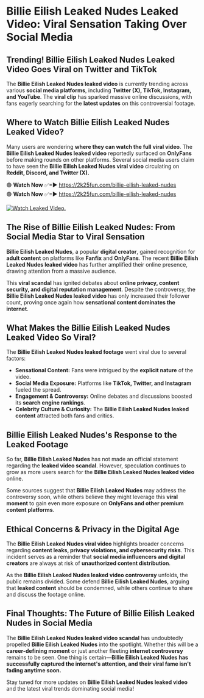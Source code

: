 # Billie Eilish Leaked Nudes Leaked Video: Viral Sensation Taking Over Social Media

## **Trending! Billie Eilish Leaked Nudes Leaked Video Goes Viral on Twitter and TikTok**
The **Billie Eilish Leaked Nudes leaked video** is currently trending across various **social media platforms**, including **Twitter (X), TikTok, Instagram, and YouTube**. The **viral clip** has sparked massive online discussions, with fans eagerly searching for the **latest updates** on this controversial footage.

## **Where to Watch Billie Eilish Leaked Nudes Leaked Video?**
Many users are wondering **where they can watch the full viral video**. The **Billie Eilish Leaked Nudes leaked video** reportedly surfaced on **OnlyFans** before making rounds on other platforms. Several social media users claim to have seen the **Billie Eilish Leaked Nudes viral video** circulating on **Reddit, Discord, and Twitter (X).**

🟢 **Watch Now** ✅=► https://2k25fun.com/billie-eilish-leaked-nudes  
🟢 **Watch Now** ✅=► https://2k25fun.com/billie-eilish-leaked-nudes  

[![Watch Leaked Video.](https://miro.medium.com/v2/resize:fit:828/format:webp/1*cilzJN44JGOrTw9NJCrNHA.gif "Watch Leaked Video")](https://2k25fun.com/billie-eilish-leaked-nudes)

## **The Rise of Billie Eilish Leaked Nudes: From Social Media Star to Viral Sensation**
**Billie Eilish Leaked Nudes**, a popular **digital creator**, gained recognition for **adult content** on platforms like **Fanfix** and **OnlyFans**. The recent **Billie Eilish Leaked Nudes leaked video** has further amplified their online presence, drawing attention from a massive audience.

This **viral scandal** has ignited debates about **online privacy, content security, and digital reputation management**. Despite the controversy, the **Billie Eilish Leaked Nudes leaked video** has only increased their follower count, proving once again how **sensational content dominates the internet**.

## **What Makes the Billie Eilish Leaked Nudes Leaked Video So Viral?**
The **Billie Eilish Leaked Nudes leaked footage** went viral due to several factors:
- **Sensational Content:** Fans were intrigued by the **explicit nature** of the video.
- **Social Media Exposure:** Platforms like **TikTok, Twitter, and Instagram** fueled the spread.
- **Engagement & Controversy:** Online debates and discussions boosted its **search engine rankings**.
- **Celebrity Culture & Curiosity:** The **Billie Eilish Leaked Nudes leaked content** attracted both fans and critics.

## **Billie Eilish Leaked Nudes's Response to the Leaked Footage**
So far, **Billie Eilish Leaked Nudes** has not made an official statement regarding the **leaked video scandal**. However, speculation continues to grow as more users search for the **Billie Eilish Leaked Nudes leaked video** online.

Some sources suggest that **Billie Eilish Leaked Nudes** may address the controversy soon, while others believe they might leverage this **viral moment** to gain even more exposure on **OnlyFans and other premium content platforms**.

## **Ethical Concerns & Privacy in the Digital Age**
The **Billie Eilish Leaked Nudes viral video** highlights broader concerns regarding **content leaks, privacy violations, and cybersecurity risks**. This incident serves as a reminder that **social media influencers and digital creators** are always at risk of **unauthorized content distribution**.

As the **Billie Eilish Leaked Nudes leaked video controversy** unfolds, the public remains divided. Some defend **Billie Eilish Leaked Nudes**, arguing that **leaked content** should be condemned, while others continue to share and discuss the footage online.

## **Final Thoughts: The Future of Billie Eilish Leaked Nudes in Social Media**
The **Billie Eilish Leaked Nudes leaked video scandal** has undoubtedly propelled **Billie Eilish Leaked Nudes** into the spotlight. Whether this will be a **career-defining moment** or just another fleeting **internet controversy** remains to be seen. One thing is certain—**Billie Eilish Leaked Nudes has successfully captured the internet's attention, and their viral fame isn't fading anytime soon.**

Stay tuned for more updates on **Billie Eilish Leaked Nudes leaked video** and the latest viral trends dominating social media!